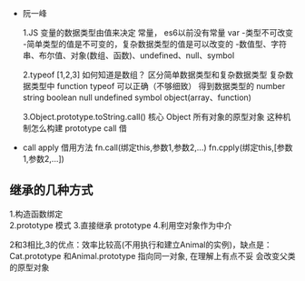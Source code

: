 - 阮一峰

    1.JS 变量的数据类型由值来决定
        常量， es6以前没有常量  var
        -类型不可改变
        -简单类型的值是不可变的，复杂数据类型的值是可以改变的
        -数值型、字符串、布尔值、对象(数组、函数)、undefined、null、symbol

    2.typeof [1,2,3] 如何知道是数组？
        区分简单数据类型和复杂数据类型
        复杂数据类型中   function 
        typeof  可以正确（不够细致） 得到数据类型的
            number string  boolean null undefined symbol object(array、function)


    3.Object.prototype.toString.call()  核心
        Object   所有对象的原型对象  这种机制怎么构建
        prototype 
        call  借

- call  apply  借用方法  fn.call(绑定this,参数1,参数2,...)
    fn.cpply(绑定this,[参数1,参数2,...])



## 继承的几种方式

1.构造函数绑定  
2.prototype 模式
3.直接继承 prototype
4.利用空对象作为中介

2和3相比,3的优点：效率比较高(不用执行和建立Animal的实例)，缺点是：Cat.prototype 和Animal.prototype 指向同一对象, 在理解上有点不妥 会改变父类的原型对象
